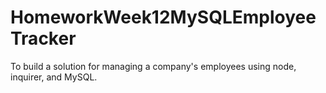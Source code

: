# HomeworkWeek12MySQLEmployeeTracker
To build a solution for managing a company's employees using node, inquirer, and MySQL.
